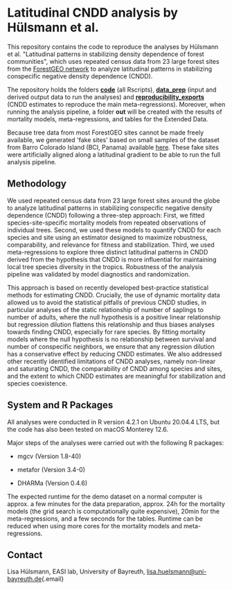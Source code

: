 # Latitudinal CNDD analysis by Hülsmann et al.

This repository contains the code to reproduce the analyses by Hülsmann et al. "Latitudinal patterns in stabilizing density dependence of forest communities", which uses repeated census data from 23 large forest sites from the [ForestGEO network](https://forestgeo.si.edu/) to analyze latitudinal patterns in stabilizing conspecific negative density dependence (CNDD).

The repository holds the folders [**code**](/code) (all Rscripts), [**data_prep**](/data_prep) (input and derived output data to run the analyses) and [**reproducibility_exports**](/reproducibility_exports) (CNDD estimates to reproduce the main meta-regressions). Moreover, when running the analysis pipeline, a folder **out** will be created with the results of mortality models, meta-regressions, and tables for the Extended Data.

Because tree data from most ForestGEO sites cannot be made freely available, we generated 'fake sites' based on small samples of the dataset from Barro Colorado Island (BCI, Panama) available [here](https://datadryad.org/stash/dataset/doi:10.15146/5xcp-0d46). These fake sites were artificially aligned along a latitudinal gradient to be able to run the full analysis pipeline.

## Methodology

We used repeated census data from 23 large forest sites around the globe to analyze latitudinal patterns in stabilizing conspecific negative density dependence (CNDD) following a three-step approach: First, we fitted species-site-specific mortality models from repeated observations of individual trees. Second, we used these models to quantify CNDD for each species and site using an estimator designed to maximize robustness, comparability, and relevance for fitness and stabilization. Third, we used meta-regressions to explore three distinct latitudinal patterns in CNDD derived from the hypothesis that CNDD is more influential for maintaining local tree species diversity in the tropics. Robustness of the analysis pipeline was validated by model diagnostics and randomization.

This approach is based on recently developed best-practice statistical methods for estimating CNDD. Crucially, the use of dynamic mortality data allowed us to avoid the statistical pitfalls of previous CNDD studies, in particular analyses of the static relationship of number of saplings to number of adults, where the null hypothesis is a positive linear relationship but regression dilution flattens this relationship and thus biases analyses towards finding CNDD, especially for rare species. By fitting mortality models where the null hypothesis is no relationship between survival and number of conspecific neighbors, we ensure that any regression dilution has a conservative effect by reducing CNDD estimates. We also addressed other recently identified limitations of CNDD analyses, namely non-linear and saturating CNDD, the comparability of CNDD among species and sites, and the extent to which CNDD estimates are meaningful for stabilization and species coexistence.

## System and R Packages

All analyses were conducted in R version 4.2.1 on Ubuntu 20.04.4 LTS, but the code has also been tested on macOS Monterey 12.6.

Major steps of the analyses were carried out with the following R packages:

-   mgcv (Version 1.8-40)

-   metafor (Version 3.4-0)

-   DHARMa (Version 0.4.6)

The expected runtime for the demo dataset on a normal computer is approx. a few minutes for the data preparation, approx. 24h for the mortality models (the grid search is computationally quite expensive), 20min for the meta-regressions, and a few seconds for the tables. Runtime can be reduced when using more cores for the mortality models and meta-regressions.

## Contact

Lisa Hülsmann, EASI lab, University of Bayreuth, [lisa.huelsmann\@uni-bayreuth.de](mailto:lisa.huelsmann@uni-bayreuth.de){.email}

